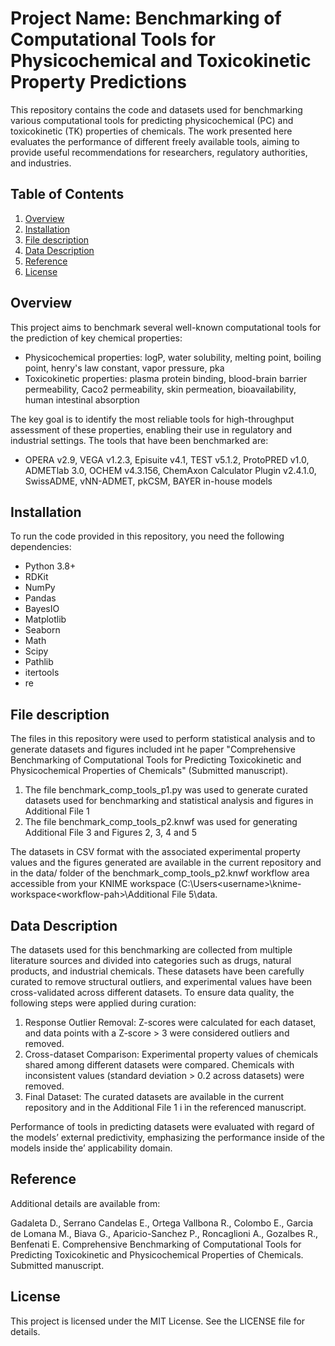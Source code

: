 # Project Name: Benchmarking of Computational Tools for Physicochemical and Toxicokinetic Property Predictions

This repository contains the code and datasets used for benchmarking various computational tools for predicting physicochemical (PC) and toxicokinetic (TK) properties of chemicals. The work presented here evaluates the performance of different freely available tools, aiming to provide useful recommendations for researchers, regulatory authorities, and industries.

## Table of Contents
1. [Overview](#overview)
2. [Installation](#installation)
3. [File description](#file-description)
4. [Data Description](#data-description)
5. [Reference](#reference)
6. [License](#license)

## Overview
This project aims to benchmark several well-known computational tools for the prediction of key chemical properties:
- Physicochemical properties: logP, water solubility, melting point, boiling point, henry's law constant, vapor pressure, pka
- Toxicokinetic properties: plasma protein binding, blood-brain barrier permeability, Caco2 permeability, skin permeation, bioavailability, human intestinal absorption

The key goal is to identify the most reliable tools for high-throughput assessment of these properties, enabling their use in regulatory and industrial settings. The tools that have been benchmarked are:
- OPERA v2.9, VEGA v1.2.3, Episuite v4.1, TEST v5.1.2, ProtoPRED v1.0, ADMETlab 3.0, OCHEM v4.3.156, ChemAxon Calculator Plugin v2.4.1.0, SwissADME, vNN-ADMET, pkCSM, BAYER in-house models

## Installation
To run the code provided in this repository, you need the following dependencies:

- Python 3.8+
- RDKit
- NumPy
- Pandas
- BayesIO
- Matplotlib
- Seaborn
- Math
- Scipy
- Pathlib
- itertools
- re


## File description
The files in this repository were used to perform statistical analysis and to generate datasets and figures included int he paper "Comprehensive Benchmarking of Computational Tools for Predicting Toxicokinetic and Physicochemical Properties of Chemicals" (Submitted manuscript).

1. The file benchmark_comp_tools_p1.py was used to generate curated datasets used for benchmarking and statistical analysis and figures in Additional File 1
2. The file benchmark_comp_tools_p2.knwf was used for generating Additional File 3 and Figures 2, 3, 4 and 5

The datasets in CSV format with the associated experimental property values and the figures generated are available in the current repository and in the data/ folder of the benchmark_comp_tools_p2.knwf workflow area accessible from your KNIME workspace (C:\Users\<username>\knime-workspace\<workflow-pah>\Additional File 5\data.

## Data Description
The datasets used for this benchmarking are collected from multiple literature sources and divided into categories such as drugs, natural products, and industrial chemicals. These datasets have been carefully curated to remove structural outliers, and experimental values have been cross-validated across different datasets.
To ensure data quality, the following steps were applied during curation:

1. Response Outlier Removal: Z-scores were calculated for each dataset, and data points with a Z-score > 3 were considered outliers and removed.
2. Cross-dataset Comparison: Experimental property values of chemicals shared among different datasets were compared. Chemicals with inconsistent values (standard deviation > 0.2 across datasets) were removed.
3. Final Dataset: The curated datasets are available in the current repository and in the Additional File 1 i ìn the referenced manuscript.

Performance of tools in predicting datasets were evaluated with regard of the models’ external predictivity, emphasizing the performance inside of the models inside the’ applicability domain.

## Reference
Additional details are available from:

Gadaleta D., Serrano Candelas E., Ortega Vallbona R., Colombo E., Garcia de Lomana M., Biava G., Aparicio-Sanchez P., Roncaglioni A., Gozalbes R., Benfenati E. Comprehensive Benchmarking of Computational Tools for Predicting Toxicokinetic and Physicochemical Properties of Chemicals. Submitted manuscript.

## License
This project is licensed under the MIT License. See the LICENSE file for details.
